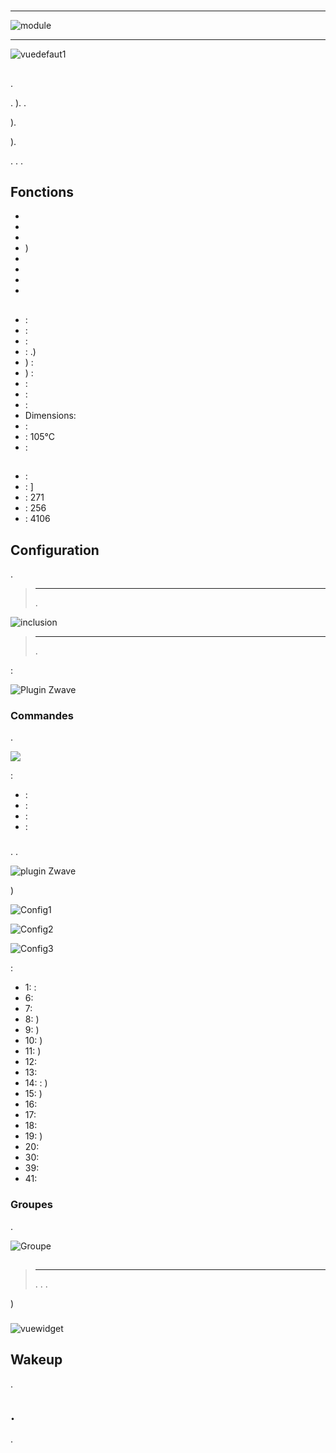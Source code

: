 # 

****

![module](images/fibaro.fgd211/module.jpg)

****

![vuedefaut1](images/fibaro.fgd211/vuedefaut1.jpg)

## 

.

. ). .

).

).

. . .

## Fonctions

-   
-   
-   
-   )
-   
-   
-   
-   

## 

-    : 
-    : 
-    : 
-    : .)
-   ) : 
-   ) : 
-    : 
-    : 
-    : 
-   Dimensions: 
-    : 
-    : 105°C
-    : 

## 

-    : 
-    : ]
-    : 271
-    : 256
-    : 4106

## Configuration

 [](https://doc.jeedom.com/en_US/plugins/automation%20protocol/openzwave/).

> ****
>
> .

![inclusion](images/fibaro.fgd211/inclusion.jpg)

> ****
>
> .

 :

![Plugin Zwave](images/fibaro.fgd211/information.jpg)

### Commandes

.

![](images/fibaro.fgd211/commandes.jpg)

 :

-    : 
-    : 
-    : 
-    : 



### 

. .

![ plugin Zwave](images/plugin/bouton_configuration.jpg)

)

![Config1](images/fibaro.fgd211/config1.jpg)

![Config2](images/fibaro.fgd211/config2.jpg)

![Config3](images/fibaro.fgd211/config3.jpg)

 :

-   1:  : 
-   6: 
-   7: 
-   8: )
-   9: )
-   10: )
-   11: )
-   12: 
-   13: 
-   14:  : )
-   15: )
-   16: 
-   17: 
-   18: 
-   19: )
-   20: 
-   30: 
-   39: 
-   41: 

### Groupes

.

![Groupe](images/fibaro.fgd211/groupe.jpg)

## 

### 

> ****
>
> . . .

)

### 

![vuewidget](images/fibaro.fgd211/vuewidget.jpg)

## Wakeup

.

## .

.
